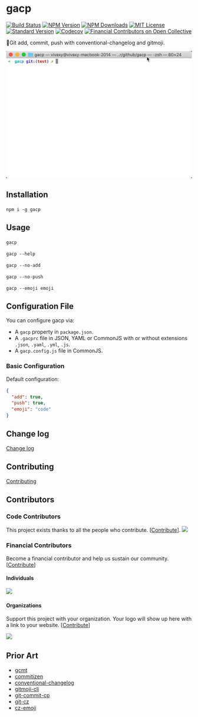 # gacp

[![Build Status][travis-image]][travis-url]
[![NPM Version][npm-version-image]][npm-url]
[![NPM Downloads][npm-downloads-image]][npm-url]
[![MIT License][license-image]][license-url]
[![Standard Version][standard-version-image]][standard-version-url]
[![Codecov][codecov-image]][codecov-url]
[![Financial Contributors on Open Collective](https://opencollective.com/gacp/all/badge.svg?label=financial+contributors)](https://opencollective.com/gacp)

💬Git add, commit, push with conventional-changelog and gitmoji.

![GACP](./assets/images/gacp.gif)

## Installation

`npm i -g gacp`

## Usage

`gacp`

`gacp --help`

`gacp --no-add`

`gacp --no-push`

`gacp --emoji emoji`

## Configuration File

You can configure gacp via:

- A `gacp` property in `package.json`.
- A `.gacprc` file in JSON, YAML or CommonJS with or without extensions `.json`, `.yaml`, `.yml`, `.js`.
- A `gacp.config.js` file in CommonJS.

### Basic Configuration

Default configuration:

```json
{
  "add": true,
  "push": true,
  "emoji": "code"
}
```

## Change log

[Change log](CHANGELOG.md)

## Contributing

[Contributing](CONTRIBUTING.md)

## Contributors

### Code Contributors

This project exists thanks to all the people who contribute. [[Contribute](CONTRIBUTING.md)].
<a href="https://github.com/vivaxy/gacp/graphs/contributors"><img src="https://opencollective.com/gacp/contributors.svg?width=890&button=false" /></a>

### Financial Contributors

Become a financial contributor and help us sustain our community. [[Contribute](https://opencollective.com/gacp/contribute)]

#### Individuals

<a href="https://opencollective.com/gacp"><img src="https://opencollective.com/gacp/individuals.svg?width=890"></a>

#### Organizations

Support this project with your organization. Your logo will show up here with a link to your website. [[Contribute](https://opencollective.com/gacp/contribute)]

<a href="https://opencollective.com/gacp"><img src="https://opencollective.com/gacp/organization.svg?width=890"></a>

## Prior Art

- [gcmt](https://github.com/vivaxy/gcmt)
- [commitizen](https://github.com/commitizen/cz-cli)
- [conventional-changelog](https://github.com/conventional-changelog/conventional-changelog)
- [gitmoji-cli](https://github.com/carloscuesta/gitmoji-cli)
- [git-commit-cp](https://github.com/Dolov/git-commit-cp)
- [git-cz](https://github.com/streamich/git-cz)
- [cz-emoji](https://github.com/ngryman/cz-emoji)

#

[travis-image]: https://img.shields.io/travis/vivaxy/gacp.svg?style=flat-square
[travis-url]: https://travis-ci.org/vivaxy/gacp
[npm-version-image]: http://img.shields.io/npm/v/gacp.svg?style=flat-square
[npm-url]: https://www.npmjs.com/package/gacp
[npm-downloads-image]: https://img.shields.io/npm/dt/gacp.svg?style=flat-square
[license-image]: https://img.shields.io/npm/l/gacp.svg?style=flat-square
[license-url]: LICENSE
[standard-version-image]: https://img.shields.io/badge/release-standard%20version-brightgreen.svg?style=flat-square
[standard-version-url]: https://github.com/conventional-changelog/standard-version
[codecov-image]: https://img.shields.io/codecov/c/github/vivaxy/gacp.svg?style=flat-square
[codecov-url]: https://codecov.io/gh/vivaxy/gacp
